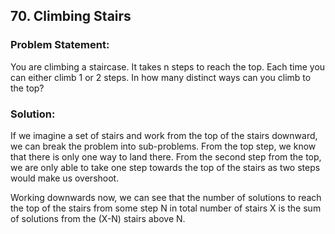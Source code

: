 ## 70. Climbing Stairs

### Problem Statement:

You are climbing a staircase. It takes n steps to reach the top. 
Each time you can either climb 1 or 2 steps. In how many distinct ways can you climb to the top?

### Solution:

If we imagine a set of stairs and work from the top of the stairs downward, we can break the problem into sub-problems. 
From the top step, we know that there is only one way to land there. From the second step from the top, we are only able to take one step towards the top of the stairs as two steps would make us overshoot. 

Working downwards now, we can see that the number of solutions to reach the top of the stairs from some step N in total number of stairs X is the sum of solutions from the (X-N) stairs above N. 